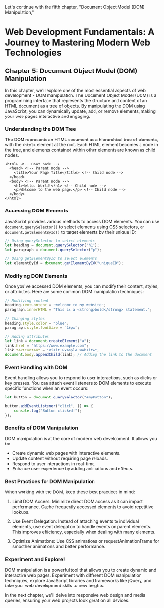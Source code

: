 Let's continue with the fifth chapter, "Document Object Model (DOM) Manipulation,"

# Web Development Fundamentals: A Journey to Mastering Modern Web Technologies

## Chapter 5: Document Object Model (DOM) Manipulation

In this chapter, we'll explore one of the most essential aspects of web development - DOM manipulation. The Document Object Model (DOM) is a programming interface that represents the structure and content of an HTML document as a tree of objects. By manipulating the DOM using JavaScript, you can dynamically update, add, or remove elements, making your web pages interactive and engaging.

### Understanding the DOM Tree

The DOM represents an HTML document as a hierarchical tree of elements, with the `<html>` element at the root. Each HTML element becomes a node in the tree, and elements contained within other elements are known as child nodes.

```
<html> <!-- Root node -->
  <head> <!-- Parent node -->
    <title>Your Page Title</title> <!-- Child node -->
  </head>
  <body> <!-- Parent node -->
    <h1>Hello, World!</h1> <!-- Child node -->
    <p>Welcome to the web page.</p> <!-- Child node -->
  </body>
</html>
```

### Accessing DOM Elements

JavaScript provides various methods to access DOM elements. You can use `document.querySelector()` to select elements using CSS selectors, or `document.getElementById()` to target elements by their unique ID:

```javascript
// Using querySelector to select elements
let heading = document.querySelector("h1");
let paragraph = document.querySelector("p");

// Using getElementById to select elements
let elementById = document.getElementById("uniqueID");
```

### Modifying DOM Elements

Once you've accessed DOM elements, you can modify their content, styles, or attributes. Here are some common DOM manipulation techniques:

```javascript
// Modifying content
heading.textContent = "Welcome to My Website";
paragraph.innerHTML = "This is a <strong>bold</strong> statement.";

// Changing styles
heading.style.color = "blue";
paragraph.style.fontSize = "16px";

// Adding attributes
let link = document.createElement("a");
link.href = "https://www.example.com";
link.textContent = "Visit Example Website";
document.body.appendChild(link); // Adding the link to the document
```

### Event Handling with DOM

Event handling allows you to respond to user interactions, such as clicks or key presses. You can attach event listeners to DOM elements to execute specific functions when an event occurs:

```javascript
let button = document.querySelector("#myButton");

button.addEventListener("click", () => {
    console.log("Button clicked!");
});
```

### Benefits of DOM Manipulation

DOM manipulation is at the core of modern web development. It allows you to:

- Create dynamic web pages with interactive elements.
- Update content without requiring page reloads.
- Respond to user interactions in real-time.
- Enhance user experience by adding animations and effects.

### Best Practices for DOM Manipulation

When working with the DOM, keep these best practices in mind:

1. Limit DOM Access: Minimize direct DOM access as it can impact performance. Cache frequently accessed elements to avoid repetitive lookups.

2. Use Event Delegation: Instead of attaching events to individual elements, use event delegation to handle events on parent elements. This improves efficiency, especially when dealing with many elements.

3. Optimize Animations: Use CSS animations or requestAnimationFrame for smoother animations and better performance.

### Experiment and Explore!

DOM manipulation is a powerful tool that allows you to create dynamic and interactive web pages. Experiment with different DOM manipulation techniques, explore JavaScript libraries and frameworks like jQuery, and take your web development skills to new heights.

In the next chapter, we'll delve into responsive web design and media queries, ensuring your web projects look great on all devices.
